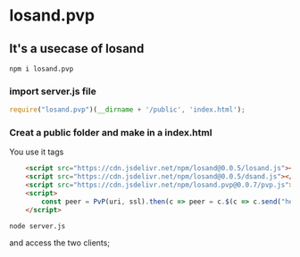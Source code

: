 # losand.pvp
## It's a usecase of losand

~~~
npm i losand.pvp
~~~

### import server.js file

~~~javascript
require("losand.pvp")(__dirname + '/public', 'index.html');
~~~

### Creat a public folder and make in a index.html
You use it tags

~~~html
    <script src="https://cdn.jsdelivr.net/npm/losand@0.0.5/losand.js"></script>
    <script src="https://cdn.jsdelivr.net/npm/losand@0.0.5/dsand.js"></script>
    <script src="https://cdn.jsdelivr.net/npm/losand.pvp@0.0.7/pvp.js"></script>
    <script>
        const peer = PvP(uri, ssl).then(c => peer = c.$(c => c.send("hello")).on({message: (e) => console.log(e.data)}));
    </script>
~~~

~~~
node server.js
~~~

and access the two clients;
